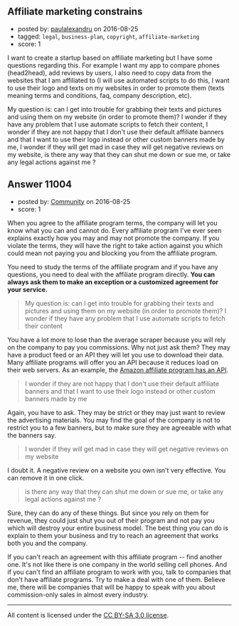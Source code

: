 ## Affiliate marketing constrains

- posted by: [paulalexandru](https://stackexchange.com/users/4311827/paulalexandru) on 2016-08-25
- tagged: `legal`, `business-plan`, `copyright`, `affiliate-marketing`
- score: 1

I want to create a startup based on affiliate marketing but I have some questions regarding this. For example I want my app to compare phones (head2head), add reviews by users, I also need to copy data from the websites that I am affiliated to (I will use automated scripts to do this, I want to use their logo and texts on my websites in order to promote them (texts meaning terms and conditions, faq, company description, etc).

My question is: can I get into trouble for grabbing their texts and pictures and using them on my website (in order to promote them)? I wonder if they have any problem that I use automate scripts to fetch their content, I wonder if they are not happy that I don't use their default affiliate banners and that I want to use their logo instead or other custom banners made by me, I wonder if they will get mad in case they will get negative reviews on my website, is there any way that they can shut me down or sue me, or take any legal actions against me ?


## Answer 11004

- posted by: [Community](https://stackexchange.com/users/-1/community) on 2016-08-25
- score: 1

When you agree to the affiliate program terms, the company will let you know what you can and cannot do. Every affiliate program I've ever seen explains exactly how  you may and may not promote the company. If you violate the terms, they will have the right to take action against you which could mean not paying you and blocking you from the affiliate program.

You need to study the terms of the affiliate program and if you have any questions, you need to deal with the affiliate program directly. **You can always ask them to make an exception or a customized agreement for your service.**

> My question is: can I get into trouble for grabbing their texts and pictures and using them on my website (in order to promote them)? I wonder if they have any problem that I use automate scripts to fetch their content

You have a lot more to lose than the average scraper because you will rely on the company to pay you commissions. Why not just ask them? They may have a product feed or an API they will let you use to download their data. Many affiliate programs will offer you an API because it reduces load on their web servers. As an example, the [Amazon affiliate program has an API](https://affiliate-program.amazon.com/gp/advertising/api/detail/main.html).

> I wonder if they are not happy that I don't use their default affiliate banners and that I want to use their logo instead or other custom banners made by me

Again, you have to ask. They may be strict or they may just want to review the advertising materials. You may find the goal of the company is not to restrict you to a few banners, but to make sure they are agreeable with what the banners say.

> I wonder if they will get mad in case they will get negative reviews on my website

I doubt it. A negative review on a website you own isn't very effective. You can remove it in one click.

> is there any way that they can shut me down or sue me, or take any legal actions against me ?

Sure, they can do any of these things. But since you rely on them for revenue, they could just shut you out of their program and not pay you which will destroy your entire business model. The best thing you can do is explain to them your business and try to reach an agreement that works both you and the company.

If you can't reach an agreement with this affiliate program -- find another one. It's not like there is one company in the world selling cell phones. And if you can't find an affiliate program to work with you, talk to companies that don't have affiliate programs. Try to make a deal with one of them. Believe me, there will be companies that will be happy to speak with you about commission-only sales in almost every industry.



---

All content is licensed under the [CC BY-SA 3.0 license](https://creativecommons.org/licenses/by-sa/3.0/).
